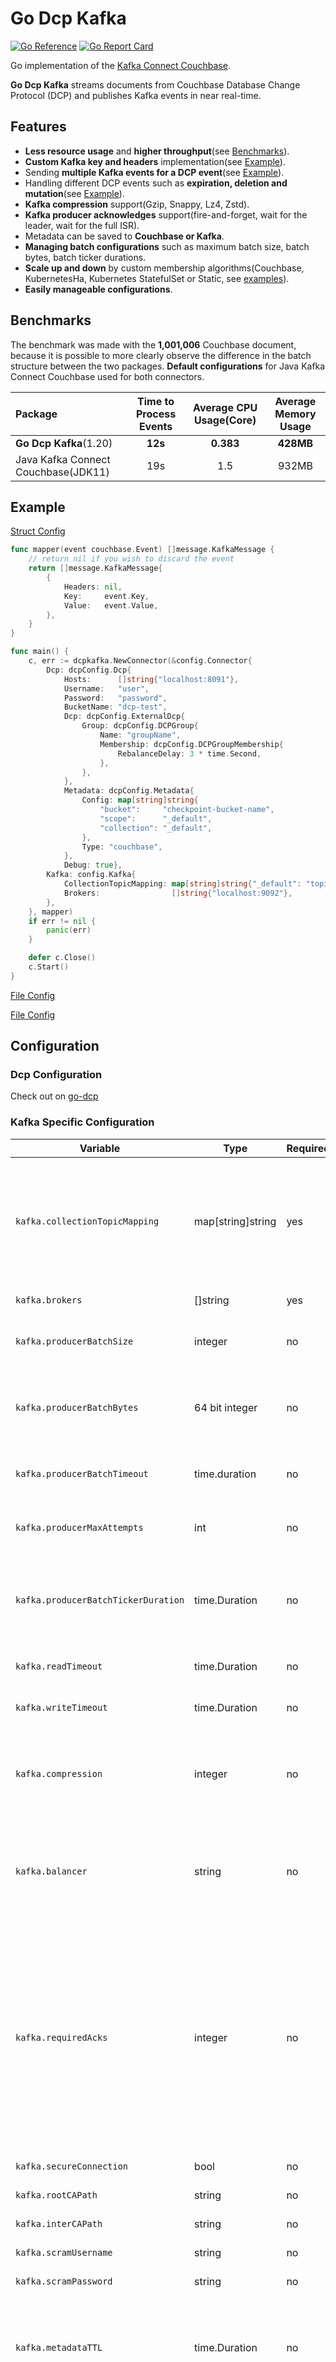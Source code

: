 # Go Dcp Kafka

[![Go Reference](https://pkg.go.dev/badge/github.com/Trendyol/go-dcp-kafka.svg)](https://pkg.go.dev/github.com/Trendyol/go-dcp-kafka) [![Go Report Card](https://goreportcard.com/badge/github.com/Trendyol/go-dcp-kafka)](https://goreportcard.com/report/github.com/Trendyol/go-dcp-kafka)

Go implementation of the [Kafka Connect Couchbase](https://github.com/couchbase/kafka-connect-couchbase).

**Go Dcp Kafka** streams documents from Couchbase Database Change Protocol (DCP) and publishes Kafka
events in near real-time.

## Features

* **Less resource usage** and **higher throughput**(see [Benchmarks](#benchmarks)).
* **Custom Kafka key and headers** implementation(see [Example](#example)).
* Sending **multiple Kafka events for a DCP event**(see [Example](#example)).
* Handling different DCP events such as **expiration, deletion and mutation**(see [Example](#example)).
* **Kafka compression** support(Gzip, Snappy, Lz4, Zstd).
* **Kafka producer acknowledges** support(fire-and-forget, wait for the leader, wait for the full ISR).
* Metadata can be saved to **Couchbase or Kafka**.
* **Managing batch configurations** such as maximum batch size, batch bytes, batch ticker durations.
* **Scale up and down** by custom membership algorithms(Couchbase, KubernetesHa, Kubernetes StatefulSet or
  Static, see [examples](https://github.com/Trendyol/go-dcp#examples)).
* **Easily manageable configurations**.

## Benchmarks

The benchmark was made with the  **1,001,006** Couchbase document, because it is possible to more clearly observe the
difference in the batch structure between the two packages. **Default configurations** for Java Kafka Connect Couchbase
used for both connectors.

| Package                             | Time to Process Events | Average CPU Usage(Core) | Average Memory Usage |
|:------------------------------------|:----------------------:|:-----------------------:|:--------------------:|
| **Go Dcp Kafka**(1.20)              |        **12s**         |        **0.383**        |      **428MB**       
| Java Kafka Connect Couchbase(JDK11) |          19s           |           1.5           |        932MB         

## Example

[Struct Config](example/struct-config/main.go)

```go
func mapper(event couchbase.Event) []message.KafkaMessage {
	// return nil if you wish to discard the event
	return []message.KafkaMessage{
		{
			Headers: nil,
			Key:     event.Key,
			Value:   event.Value,
		},
	}
}

func main() {
	c, err := dcpkafka.NewConnector(&config.Connector{
		Dcp: dcpConfig.Dcp{
			Hosts:      []string{"localhost:8091"},
			Username:   "user",
			Password:   "password",
			BucketName: "dcp-test",
			Dcp: dcpConfig.ExternalDcp{
				Group: dcpConfig.DCPGroup{
					Name: "groupName",
					Membership: dcpConfig.DCPGroupMembership{
						RebalanceDelay: 3 * time.Second,
					},
				},
			},
			Metadata: dcpConfig.Metadata{
				Config: map[string]string{
					"bucket":     "checkpoint-bucket-name",
					"scope":      "_default",
					"collection": "_default",
				},
				Type: "couchbase",
			},
			Debug: true},
		Kafka: config.Kafka{
			CollectionTopicMapping: map[string]string{"_default": "topic"},
			Brokers:                []string{"localhost:9092"},
		},
	}, mapper)
	if err != nil {
		panic(err)
	}

	defer c.Close()
	c.Start()
}
```

[File Config](example/simple/main.go)

[File Config](example/default-mapper/main.go)

## Configuration

### Dcp Configuration

Check out on [go-dcp](https://github.com/Trendyol/go-dcp#configuration)

### Kafka Specific Configuration

| Variable                            | Type              | Required | Default       | Description                                                                                                                                                                                                                                                                                     |                                                            
|-------------------------------------|-------------------|----------|---------------|-------------------------------------------------------------------------------------------------------------------------------------------------------------------------------------------------------------------------------------------------------------------------------------------------|
| `kafka.collectionTopicMapping`      | map[string]string | yes      |               | Defines which Couchbase collection events will be sent to which topic,:warning: **If topic information is entered in the mapper, it will OVERWRITE this config**.                                                                                                                               | 
| `kafka.brokers`                     | []string          | yes      |               | Broker ip and port information                                                                                                                                                                                                                                                                  |
| `kafka.producerBatchSize`           | integer           | no       | 2000          | Maximum message count for batch, if exceed flush will be triggered.                                                                                                                                                                                                                             |
| `kafka.producerBatchBytes`          | 64 bit integer    | no       | 10mb          | Maximum size(byte) for batch, if exceed flush will be triggered. `10mb` is default.                                                                                                                                                                                                             |
| `kafka.producerBatchTimeout`        | time.duration     | no       | 1 nano second | Time limit on how often incomplete message batches will be flushed.                                                                                                                                                                                                                             |
| `kafka.producerMaxAttempts`         | int               | no       | math.MaxInt   | Limit on how many attempts will be made to deliver a message.                                                                                                                                                                                                                                   |
| `kafka.producerBatchTickerDuration` | time.Duration     | no       | 10s           | Batch is being flushed automatically at specific time intervals for long waiting messages in batch.                                                                                                                                                                                             |
| `kafka.readTimeout`                 | time.Duration     | no       | 30s           | segmentio/kafka-go - Timeout for read operations                                                                                                                                                                                                                                                |
| `kafka.writeTimeout`                | time.Duration     | no       | 30s           | segmentio/kafka-go - Timeout for write operations                                                                                                                                                                                                                                               |
| `kafka.compression`                 | integer           | no       | 0             | Compression can be used if message size is large, CPU usage may be affected. 0=None, 1=Gzip, 2=Snappy, 3=Lz4, 4=Zstd                                                                                                                                                                            |
| `kafka.balancer`                    | string            | no       | Hash          | Define balancer strategy. Available fields: Hash, LeastBytes, RoundRobin, ReferenceHash, CRC32Balancer, Murmur2Balancer.                                                                                                                                                            |
| `kafka.requiredAcks`                | integer           | no       | 1             | segmentio/kafka-go - Number of acknowledges from partition replicas required before receiving a response to a produce request. 0=fire-and-forget, do not wait for acknowledgements from the, 1=wait for the leader to acknowledge the writes, -1=wait for the full ISR to acknowledge the writes |
| `kafka.secureConnection`            | bool              | no       | false         | Enable secure Kafka.                                                                                                                                                                                                                                                                            |
| `kafka.rootCAPath`                  | string            | no       | *not set      | Define root CA path.                                                                                                                                                                                                                                                                            |
| `kafka.interCAPath`                 | string            | no       | *not set      | Define inter CA path.                                                                                                                                                                                                                                                                           |
| `kafka.scramUsername`               | string            | no       | *not set      | Define scram username.                                                                                                                                                                                                                                                                          |
| `kafka.scramPassword`               | string            | no       | *not set      | Define scram password.                                                                                                                                                                                                                                                                          |
| `kafka.metadataTTL`                 | time.Duration     | no       | 60s           | TTL for the metadata cached by segmentio, increase it to reduce network requests. For more detail please check [docs](https://pkg.go.dev/github.com/segmentio/kafka-go#Transport.MetadataTTL).                                                                                                  |
| `kafka.metadataTopics`              | []string          | no       |               | Topic names for the metadata cached by segmentio, define topics here that the connector may produce. In large Kafka clusters, this will reduce memory usage. For more detail please check [docs](https://pkg.go.dev/github.com/segmentio/kafka-go#Transport.MetadataTopics).                    |
| `kafka.clientID`                    | string            | no       |               | Unique identifier that the transport communicates to the brokers when it sends requests. For more detail please check [docs](https://pkg.go.dev/github.com/segmentio/kafka-go#Transport.ClientID).                                                                                              |
| `kafka.allowAutoTopicCreation`      | bool              | no       | false         | Create topic if missing. For more detail please check [docs](https://pkg.go.dev/github.com/segmentio/kafka-go#Writer.AllowAutoTopicCreation).                                                                                                                                                   |

### Kafka Metadata Configuration(Use it if you want to store the checkpoint data in Kafka)

| Variable            | Type              | Description                                                                        |                                                            
|---------------------|-------------------|------------------------------------------------------------------------------------|
| `metadata.type`     | string            | Metadata storing types.  `kafka`,`file` or `couchbase`.                            |
| `metadata.readOnly` | bool              | Set this for debugging state purposes.                                             |
| `metadata.config`   | map[string]string | Set key-values of config. `topic`,`partition`,`replicationFactor` for `kafka` type |

## Exposed metrics

| Metric Name                              		| Description                            | Labels | Value Type |
|-------------------------------------------------------|----------------------------------------|--------|------------|
| cbgo_kafka_connector_latency_ms_current  		| Time to adding to the batch.           | N/A    | Gauge      |
| cbgo_kafka_connector_batch_produce_latency_ms_current | Time to produce messages in the batch. | N/A    | Gauge      |

You can also use all DCP-related metrics explained [here](https://github.com/Trendyol/go-dcp#exposed-metrics).
All DCP-related metrics are automatically injected. It means you don't need to do anything. 

## Breaking Changes

| Date taking effect | Date announced | Change | How to check    |
|--------------------| ---- |---- |-----------------| 
| November 11, 2023  | November 11, 2023 |  Creating connector via builder | Compile project |

## Contributing

Go Dcp Kafka is always open for direct contributions. For more information please check
our [Contribution Guideline document](./CONTRIBUTING.md).

## License

Released under the [MIT License](LICENSE).
